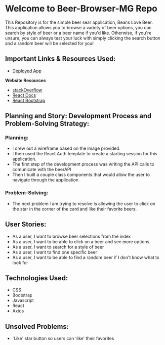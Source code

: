 # Welcome to Beer-Browser-MG Repo

This Repository is for the simple beer sear application, Beans Love Beer.
This application allows you to browse a variety of beer options, you can search by style of beer or a beer name if you'd like.  Otherwise, if you're unsure, you can always test your luck with simply clicking the search button and a random beer will be selected for you!

## Important Links & Resources Used:
- [Deployed App](https://super-props.github.io/code-laborate-front-end/#/)

**Website Resources**
- [stackOverflow](stackOverflow.com)
- [React Docs](reactjs.org)
- [React Bootstrap](https://react-bootstrap.github.io/)

## Planning and Story: Development Process and Problem-Solving Strategy:

### Planning:
- I drew out a wireframe based on the image provided.
- I then used the React Auth template to create a starting session for this application.
- The first step of the development process was writing the API calls to comunicate with the beerAPI
- Then I built a couple class components that would allow the user to navigate through the application.

### Problem-Solving:
- The next problem I am trying to resolve is allowing the user to click on the star in the corner of the card and like their favorite beers.

## User Stories:
- As a user, I want to browse beer selections from the index
- As a user, I want to be able to click on a beer and see more options
- As a user, I want to search for a style of beer
- As a user, I want to find one specific beer
- As a user, I want to be able to find a random beer if I don't know what to look for

## Technologies Used:
- CSS
- Bootstrap
- Javascript
- React
- Axios

## Unsolved Problems:
- 'Like' star button so users can 'like' their favorites
